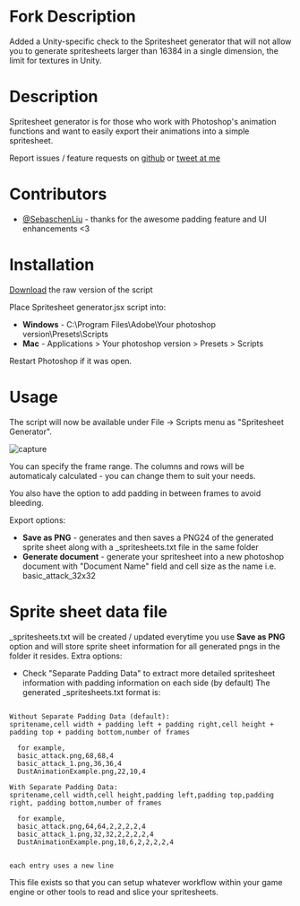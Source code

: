 # Fork Description
Added a Unity-specific check to the Spritesheet generator that will not allow you to generate spritesheets larger than 16384 in a single dimension, the limit for textures in Unity.

# Description

Spritesheet generator is for those who work with Photoshop's animation functions and want to easily export their animations into a simple spritesheet.

Report issues / feature requests on [github](https://github.com/bogdanrybak/spritesheet-generator/issues) or [tweet at me](https://twitter.com/bogdan_rybak)

# Contributors
- [@SebaschenLiu](https://github.com/SebaschenLiu) - thanks for the awesome padding feature and UI enhancements <3

# Installation

[Download](https://github.com/bogdanrybak/spritesheet-generator/files/2575113/Spritesheet.Generator.zip) the raw version of the script


Place Spritesheet generator.jsx script into:

- **Windows** - C:\Program Files\Adobe\Your photoshop version\Presets\Scripts
- **Mac** - Applications > Your photoshop version > Presets > Scripts

Restart Photoshop if it was open.

# Usage
The script will now be available under File -> Scripts menu as "Spritesheet Generator".

![capture](https://user-images.githubusercontent.com/20757517/48398369-87bab300-e75b-11e8-8550-4edd087bd2a4.PNG)

You can specify the frame range. The columns and rows will be automaticaly calculated - you can change them to suit your needs.

You also have the option to add padding in between frames to avoid bleeding. 

Export options:

* **Save as PNG** - generates and then saves a PNG24 of the generated sprite sheet along with a _spritesheets.txt file in the same folder
* **Generate document** - generate your spritesheet into a new photoshop document with "Document Name" field and cell size as the name i.e. basic_attack_32x32

# Sprite sheet data file
_spritesheets.txt will be created / updated everytime you use **Save as PNG** option and will store sprite sheet information for all generated pngs in the folder it resides. 
Extra options:
- Check "Separate Padding Data" to extract more detailed spritesheet information with padding information on each side (by default)
The generated _spritesheets.txt format is:
```

Without Separate Padding Data (default):
spritename,cell width + padding left + padding right,cell height + padding top + padding bottom,number of frames

  for example,   
  basic_attack.png,68,68,4
  basic_attack_1.png,36,36,4
  DustAnimationExample.png,22,10,4

With Separate Padding Data:
spritename,cell width,cell height,padding left,padding top,padding right, padding bottom,number of frames
  
  for example,
  basic_attack.png,64,64,2,2,2,2,4 
  basic_attack_1.png,32,32,2,2,2,2,4
  DustAnimationExample.png,18,6,2,2,2,2,4


each entry uses a new line
```

This file exists so that you can setup whatever workflow within your game engine or other tools to read and slice your spritesheets.
